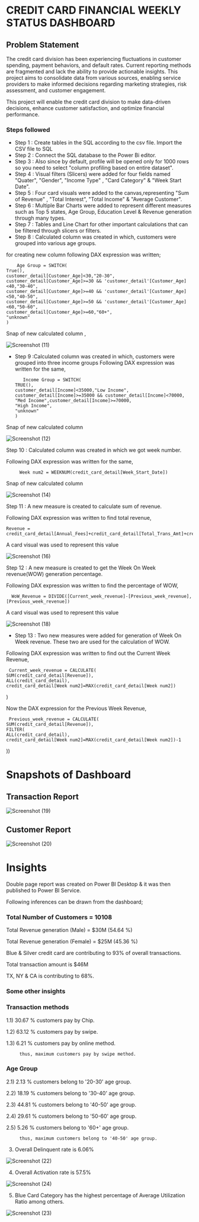 # CREDIT CARD FINANCIAL WEEKLY STATUS DASHBOARD


## Problem Statement

The credit card division has been experiencing fluctuations in customer spending, payment behaviors, and default rates. Current reporting methods are fragmented and lack the ability to provide actionable insights. This project aims to consolidate data from various sources, enabling service providers to make informed decisions regarding marketing strategies, risk assessment, and customer engagement.

This project will enable the credit card division to make data-driven decisions, enhance customer satisfaction, and optimize financial performance.


### Steps followed 

- Step 1 : Create tables in the SQL according to the csv file. Import the CSV file to SQL
- Step 2 : Connect the SQL database to the Power Bi editor.
- Step 3 : Also since by default, profile will be opened only for 1000 rows so you need to select "column profiling based on entire dataset". 
- Step 4 : Visual filters (Slicers) were added for four fields named "Quater", "Gender", "Income Type" , "Card Category" & "Week Start Date".
- Step 5 : Four card visuals were added to the canvas,representing "Sum of Revenue" , "Total Interest", "Total Income" & "Average Customer".
- Step 6 : Multiple Bar Charts were added to represent different measures such as Top 5 states, Age Group, Education Level & Revenue generation through many types.  
- Step 7 : Tables and Line Chart for other important calculations that can be filtered through slicers or filters.
- Step 8 : Calculated column was created in which, customers were grouped into various age groups.

for creating new column following DAX expression was written;
       
        Age Group = SWITCH(
    True(),
    customer_detail[Customer_Age]<30,"20-30",
    customer_detail[Customer_Age]>=30 && 'customer_detail'[Customer_Age]<40,"30-40",
    customer_detail[Customer_Age]>=40 && 'customer_detail'[Customer_Age]<50,"40-50",
    customer_detail[Customer_Age]>=50 && 'customer_detail'[Customer_Age]<60,"50-60",
    customer_detail[Customer_Age]>=60,"60+",
    "unknown"
    )
        
Snap of new calculated column ,

![Screenshot (11)](https://github.com/user-attachments/assets/b352c4fc-929a-47cf-8e4e-73db38f88c1a)

        
- Step 9 :Calculated column was created in which, customers were grouped into three income groups
Following DAX expression was written for the same,

         Income Group = SWITCH(
      TRUE(),
      customer_detail[Income]<35000,"Low Income",
      customer_detail[Income]>=35000 && customer_detail[Income]<70000,
      "Med Income",customer_detail[Income]>=70000,
      "High Income",
      "unknown"
      )
        
        
Snap of new calculated column

![Screenshot (12)](https://github.com/user-attachments/assets/df298daa-9e60-450f-b128-f7f891408c2b)



  Step 10 : Calculated column was created in which we got week number.

  Following DAX expression was written for the same, 

         Week num2 = WEEKNUM(credit_card_detail[Week_Start_Date])

 Snap of new calculated column

 ![Screenshot (14)](https://github.com/user-attachments/assets/89b6f70b-df12-4815-a95d-dfdd7687f9c6)


 Step 11 : A new measure is created to calculate sum of revenue.
 
 Following DAX expression was written to find total revenue,
 
    Revenue = credit_card_detail[Annual_Fees]+credit_card_detail[Total_Trans_Amt]+credit_card_detail[Interest_Earned] 

 A card visual was used to represent this value
 

 
![Screenshot (16)](https://github.com/user-attachments/assets/69e062c6-aede-4bb0-9a45-fa9972296ae4)

 
Step 12 : A new measure is created to get the Week On Week revenue(WOW) generation percentage.

 Following DAX expression was written to find the percentage of WOW,

      WoW_Revenue = DIVIDE([Current_week_revenue]-[Previous_week_revenue],[Previous_week_revenue])

A card visual was used to represent this value


![Screenshot (18)](https://github.com/user-attachments/assets/7d84adfb-45e7-4e50-98d9-595980e92cb6)
 
 - Step 13 : Two new measures were added for generation of Week On Week revenue. These two are used for the calculation of WOW.

  Following DAX expression was written to find out the Current Week Revenue,

     Current_week_revenue = CALCULATE(
    SUM(credit_card_detail[Revenue]),
    ALL(credit_card_detail),
    credit_card_detail[Week num2]=MAX(credit_card_detail[Week num2])
)

 Now the DAX expression for the Previous Week Revenue,

     Previous_week_revenue = CALCULATE(
    SUM(credit_card_detail[Revenue]),
    FILTER(
    ALL(credit_card_detail),
    credit_card_detail[Week num2]=MAX(credit_card_detail[Week num2])-1
))
 
 

# Snapshots of Dashboard 

## Transaction Report

![Screenshot (19)](https://github.com/user-attachments/assets/deb5711e-d61b-48c1-b518-3c9c06a57f3b)


## Customer Report

 
![Screenshot (20)](https://github.com/user-attachments/assets/f6f675d5-9744-4e22-83f8-62fa295873d0)

# Insights

Double page report was created on Power BI Desktop & it was then published to Power BI Service.

Following inferences can be drawn from the dashboard;

###  Total Number of Customers = 10108

   Total Revenue generation (Male) = $30M (54.64 %)

   Total Revenue generation (Female) = $25M (45.36 %)

   Blue & Silver credit card are contributing to 93% of overall transactions.

   Total transaction amount is $46M

   TX, NY & CA is contributing to 68%. 
 

 ###  Some other insights
 
 ### Transaction methods
 
 1.1) 30.67 % customers pay by Chip.
 
 1.2) 63.12 % customers pay by swipe.
 
 1.3) 6.21 % customers pay by online method.
 
         thus, maximum customers pay by swipe method.
 
 ### Age Group
 
 2.1)  2.13 % customers belong to '20-30' age group.
 
 2.2)  18.19 % customers belong to '30-40' age group.
 
 2.3)  44.81 % customers belong to '40-50' age group.
 
 2.4)  29.61 % customers belong to '50-60' age group.

 2.5)  5.26 % customers belong to '60+' age group.
 
         thus, maximum customers belong to '40-50' age group.

3) Overall Delinquent rate is 6.06%

![Screenshot (22)](https://github.com/user-attachments/assets/4c5d0e18-279b-4867-af6f-9b0241458cdd)

4) Overall Activation rate is 57.5%

![Screenshot (24)](https://github.com/user-attachments/assets/bde2436f-8ca5-4f19-aff5-1800590ec0f9)

5) Blue Card Category has the highest percentage of Average Utilization Ratio among others.

![Screenshot (23)](https://github.com/user-attachments/assets/0235b0e4-4359-4cec-bedb-600a1c297370)

